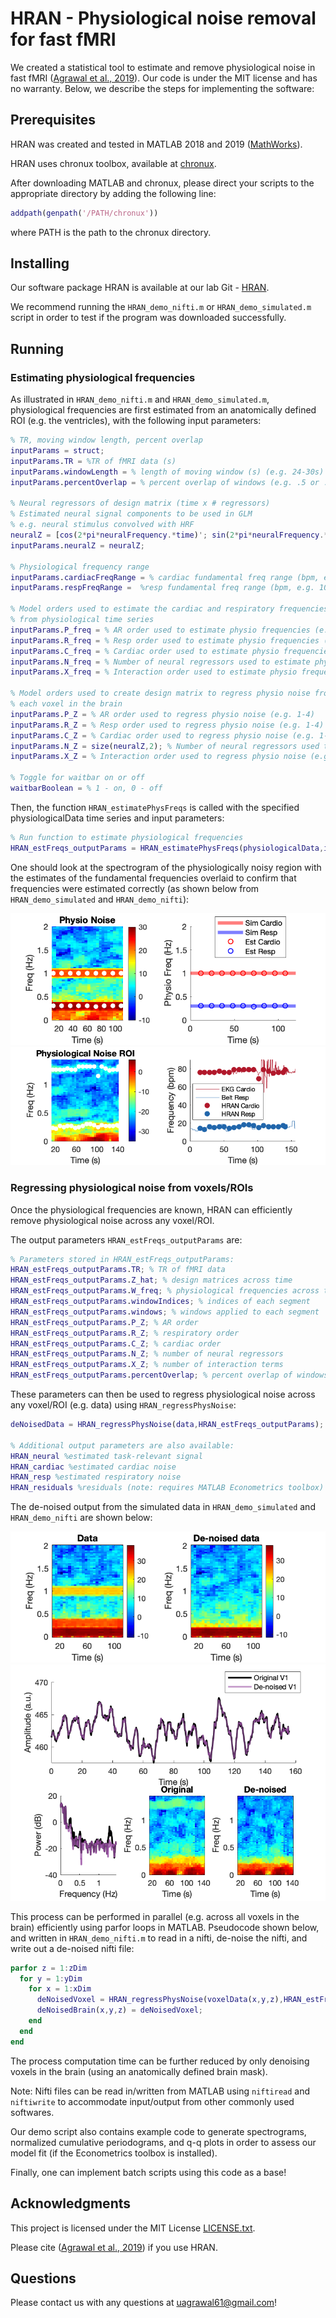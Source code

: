 # HRAN - Physiological noise removal for fast fMRI

We created a statistical tool to estimate and remove physiological noise in fast fMRI ([Agrawal et al., 2019](https://www.sciencedirect.com/science/article/pii/S1053811919308225)).
Our code is under the MIT license and has no warranty.
Below, we describe the steps for implementing the software:

## Prerequisites

HRAN was created and tested in MATLAB 2018 and 2019 ([MathWorks](https://www.mathworks.com/)).

HRAN uses chronux toolbox, available at [chronux](http://chronux.org/).

After downloading MATLAB and chronux, please direct your scripts to the appropriate directory by adding the following line:

```Matlab
addpath(genpath('/PATH/chronux'))
```

where PATH is the path to the chronux directory.

## Installing

Our software package HRAN is available at our lab Git - [HRAN](https://github.com/LewisNeuro/HRAN).

We recommend running the `HRAN_demo_nifti.m` or `HRAN_demo_simulated.m` script in order to test if the program was downloaded successfully.

## Running

### Estimating physiological frequencies
As illustrated in `HRAN_demo_nifti.m` and `HRAN_demo_simulated.m`, physiological frequencies are first estimated from an anatomically defined ROI (e.g. the ventricles), with the following input parameters:

```Matlab
% TR, moving window length, percent overlap
inputParams = struct;
inputParams.TR = %TR of fMRI data (s)
inputParams.windowLength = % length of moving window (s) (e.g. 24-30s)
inputParams.percentOverlap = % percent overlap of windows (e.g. .5 or .75)

% Neural regressors of design matrix (time x # regressors)
% Estimated neural signal components to be used in GLM
% e.g. neural stimulus convolved with HRF
neuralZ = [cos(2*pi*neuralFrequency.*time)'; sin(2*pi*neuralFrequency.*time)'];
inputParams.neuralZ = neuralZ;

% Physiological frequency range
inputParams.cardiacFreqRange = % cardiac fundamental freq range (bpm, e.g. 40 - 80)
inputParams.respFreqRange =  %resp fundamental freq range (bpm, e.g. 10 - 20)

% Model orders used to estimate the cardiac and respiratory frequencies
% from physiological time series
inputParams.P_freq = % AR order used to estimate physio frequencies (e.g. 1-4)
inputParams.R_freq = % Resp order used to estimate physio frequencies (e.g. 1-4)
inputParams.C_freq = % Cardiac order used to estimate physio frequencies (e.g. 1-3)
inputParams.N_freq = % Number of neural regressors used to estimate physio freqs (e.g. 0 bc assuming no neural signal in this region)
inputParams.X_freq = % Interaction order used to estimate physio frequencies (e.g. 0-1)

% Model orders used to create design matrix to regress physio noise from
% each voxel in the brain
inputParams.P_Z = % AR order used to regress physio noise (e.g. 1-4)
inputParams.R_Z = % Resp order used to regress physio noise (e.g. 1-4)
inputParams.C_Z = % Cardiac order used to regress physio noise (e.g. 1-3)
inputParams.N_Z = size(neuralZ,2); % Number of neural regressors used to regress physio noise (e.g. number of columns in neuralZ)
inputParams.X_Z = % Interaction order used to regress physio noise (e.g. 0-1)

% Toggle for waitbar on or off
waitbarBoolean = % 1 - on, 0 - off
```

Then, the function `HRAN_estimatePhysFreqs` is called with the specified physiologicalData time series and input parameters:

```Matlab
% Run function to estimate physiological frequencies
HRAN_estFreqs_outputParams = HRAN_estimatePhysFreqs(physiologicalData,inputParams,waitbarBoolean);
```

One should look at the spectrogram of the physiologically noisy region with the estimates of the fundamental frequencies overlaid to confirm that frequencies were estimated correctly (as shown below from `HRAN_demo_simulated` and `HRAN_demo_nifti`):

![EstFreqs_demo](demo_data/estimatedFrequencies_simulated.png)
![EstFreqs_nifti](demo_data/estimatedFrequencies_nifti.png)

### Regressing physiological noise from voxels/ROIs

Once the physiological frequencies are known, HRAN can efficiently remove physiological noise across any voxel/ROI.

The output parameters `HRAN_estFreqs_outputParams` are:

```Matlab
% Parameters stored in HRAN_estFreqs_outputParams:
HRAN_estFreqs_outputParams.TR; % TR of fMRI data
HRAN_estFreqs_outputParams.Z_hat; % design matrices across time
HRAN_estFreqs_outputParams.W_freq; % physiological frequencies across time
HRAN_estFreqs_outputParams.windowIndices; % indices of each segment
HRAN_estFreqs_outputParams.windows; % windows applied to each segment
HRAN_estFreqs_outputParams.P_Z; % AR order
HRAN_estFreqs_outputParams.R_Z; % respiratory order
HRAN_estFreqs_outputParams.C_Z; % cardiac order
HRAN_estFreqs_outputParams.N_Z; % number of neural regressors
HRAN_estFreqs_outputParams.X_Z; % number of interaction terms
HRAN_estFreqs_outputParams.percentOverlap; % percent overlap of windows
```

These parameters can then be used to regress physiological noise across any voxel/ROI (e.g. data) using `HRAN_regressPhysNoise`:

```Matlab
deNoisedData = HRAN_regressPhysNoise(data,HRAN_estFreqs_outputParams);

% Additional output parameters are also available:
HRAN_neural %estimated task-relevant signal
HRAN_cardiac %estimated cardiac noise
HRAN_resp %estimated respiratory noise
HRAN_residuals %residuals (note: requires MATLAB Econometrics toolbox)
```
The de-noised output from the simulated data in `HRAN_demo_simulated` and `HRAN_demo_nifti` are shown below:  

![DenoisedData_demo](demo_data/deNoisedData_simulated.png)
![DenoisedData_nifti](demo_data/deNoisedVisualCortex_nifti.png)

This process can be performed in parallel (e.g. across all voxels in the brain) efficiently using parfor loops in MATLAB. Pseudocode shown below, and written in `HRAN_demo_nifti.m` to read in a nifti, de-noise the nifti, and write out a de-noised nifti file:   

```Matlab
parfor z = 1:zDim
  for y = 1:yDim
    for x = 1:xDim
      deNoisedVoxel = HRAN_regressPhysNoise(voxelData(x,y,z),HRAN_estFreqs_outputParams);
      deNoisedBrain(x,y,z) = deNoisedVoxel;
    end
  end
end
```
The process computation time can be further reduced by only denoising voxels in the brain (using an anatomically defined brain mask).

Note: Nifti files can be read in/written from MATLAB using `niftiread` and `niftiwrite` to accommodate input/output from other commonly used softwares.

Our demo script also contains example code to generate spectrograms, normalized cumulative periodograms, and q-q plots in order to assess our model fit (if the Econometrics toolbox is installed).

Finally, one can implement batch scripts using this code as a base!

## Acknowledgments
This project is licensed under the MIT License [LICENSE.txt](LICENSE.txt).

Please cite ([Agrawal et al., 2019](https://www.sciencedirect.com/science/article/pii/S1053811919308225)) if you use HRAN.

## Questions

Please contact us with any questions at uagrawal61@gmail.com!
